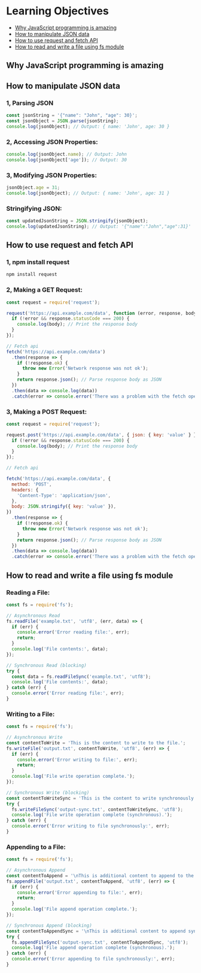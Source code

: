 # Learning Objectives

- [Why JavaScript programming is amazing](#Why-JavaScript-programming-is-amazing)
- [How to manipulate JSON data](#How-to-manipulate-JSON-data)
- [How to use request and fetch API](#How-to-use-request-and-fetch-API)
- [How to read and write a file using fs module](#How-to-read-and-write-a-file-using-fs-module)

## Why JavaScript programming is amazing
## How to manipulate JSON data
### 1, Parsing JSON
```javascript
const jsonString = '{"name": "John", "age": 30}';
const jsonObject = JSON.parse(jsonString);
console.log(jsonObject); // Output: { name: 'John', age: 30 }
```
### 2, Accessing JSON Properties:
```javascript
console.log(jsonObject.name); // Output: John
console.log(jsonObject['age']); // Output: 30
```

### 3, Modifying JSON Properties:
```javascript
jsonObject.age = 31;
console.log(jsonObject); // Output: { name: 'John', age: 31 }
```

### Stringifying JSON:
```javascript
const updatedJsonString = JSON.stringify(jsonObject);
console.log(updatedJsonString); // Output: '{"name":"John","age":31}'

```
## How to use request and fetch API
### 1, npm install request
```bash
npm install request
```

### 2, Making a GET Request:
```javascript
const request = require('request');

request('https://api.example.com/data', function (error, response, body) {
  if (!error && response.statusCode === 200) {
    console.log(body); // Print the response body
  }
});

// Fetch api
fetch('https://api.example.com/data')
  .then(response => {
    if (!response.ok) {
      throw new Error('Network response was not ok');
    }
    return response.json(); // Parse response body as JSON
  })
  .then(data => console.log(data))
  .catch(error => console.error('There was a problem with the fetch operation:', error));

```

### 3, Making a POST Request:
```javascript
const request = require('request');

request.post('https://api.example.com/data', { json: { key: 'value' } }, function (error, response, body) {
  if (!error && response.statusCode === 200) {
    console.log(body); // Print the response body
  }
});

// Fetch api

fetch('https://api.example.com/data', {
  method: 'POST',
  headers: {
    'Content-Type': 'application/json',
  },
  body: JSON.stringify({ key: 'value' }),
})
  .then(response => {
    if (!response.ok) {
      throw new Error('Network response was not ok');
    }
    return response.json(); // Parse response body as JSON
  })
  .then(data => console.log(data))
  .catch(error => console.error('There was a problem with the fetch operation:', error));

```

## How to read and write a file using fs module

### Reading a File:
```javascript
const fs = require('fs');

// Asynchronous Read
fs.readFile('example.txt', 'utf8', (err, data) => {
  if (err) {
    console.error('Error reading file:', err);
    return;
  }
  console.log('File contents:', data);
});

// Synchronous Read (blocking)
try {
  const data = fs.readFileSync('example.txt', 'utf8');
  console.log('File contents:', data);
} catch (err) {
  console.error('Error reading file:', err);
}
```

### Writing to a File:
```javascript
const fs = require('fs');

// Asynchronous Write
const contentToWrite = 'This is the content to write to the file.';
fs.writeFile('output.txt', contentToWrite, 'utf8', (err) => {
  if (err) {
    console.error('Error writing to file:', err);
    return;
  }
  console.log('File write operation complete.');
});

// Synchronous Write (blocking)
const contentToWriteSync = 'This is the content to write synchronously to the file.';
try {
  fs.writeFileSync('output-sync.txt', contentToWriteSync, 'utf8');
  console.log('File write operation complete (synchronous).');
} catch (err) {
  console.error('Error writing to file synchronously:', err);
}
```

### Appending to a File:
```javascript
const fs = require('fs');

// Asynchronous Append
const contentToAppend = '\nThis is additional content to append to the file.';
fs.appendFile('output.txt', contentToAppend, 'utf8', (err) => {
  if (err) {
    console.error('Error appending to file:', err);
    return;
  }
  console.log('File append operation complete.');
});

// Synchronous Append (blocking)
const contentToAppendSync = '\nThis is additional content to append synchronously to the file.';
try {
  fs.appendFileSync('output-sync.txt', contentToAppendSync, 'utf8');
  console.log('File append operation complete (synchronous).');
} catch (err) {
  console.error('Error appending to file synchronously:', err);
}
```
